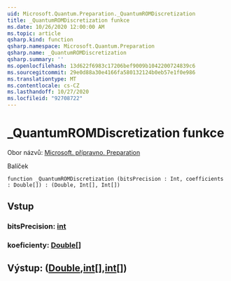 ```yaml
---
uid: Microsoft.Quantum.Preparation._QuantumROMDiscretization
title: _QuantumROMDiscretization funkce
ms.date: 10/26/2020 12:00:00 AM
ms.topic: article
qsharp.kind: function
qsharp.namespace: Microsoft.Quantum.Preparation
qsharp.name: _QuantumROMDiscretization
qsharp.summary: ''
ms.openlocfilehash: 13d622f6983c17206bef9009b1042200724839c6
ms.sourcegitcommit: 29e0d88a30e4166fa580132124b0eb57e1f0e986
ms.translationtype: MT
ms.contentlocale: cs-CZ
ms.lasthandoff: 10/27/2020
ms.locfileid: "92708722"
---
```

# <a name="_quantumromdiscretization-function"></a>_QuantumROMDiscretization funkce

Obor názvů: [Microsoft. přípravno. Preparation](xref:Microsoft.Quantum.Preparation)

Balíček [](https://nuget.org/packages/)




```qsharp
function _QuantumROMDiscretization (bitsPrecision : Int, coefficients : Double[]) : (Double, Int[], Int[])
```


## <a name="input"></a>Vstup

### <a name="bitsprecision--int"></a>bitsPrecision: [int](xref:microsoft.quantum.lang-ref.int)




### <a name="coefficients--double"></a>koeficienty: [Double](xref:microsoft.quantum.lang-ref.double)[]





## <a name="output--doubleintint"></a>Výstup: ([Double](xref:microsoft.quantum.lang-ref.double),[int](xref:microsoft.quantum.lang-ref.int)[],[int](xref:microsoft.quantum.lang-ref.int)[])

